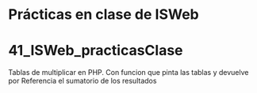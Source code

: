 <h1>Prácticas en clase de ISWeb</h1>


# 41_ISWeb_practicasClase
Tablas de multiplicar en PHP. Con funcion que pinta las tablas y devuelve por Referencia el sumatorio de los resultados 
